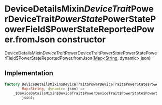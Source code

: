 


# DeviceDetailsMixin$DeviceTrait$PowerDeviceTrait$PowerState$PowerStatePowerField$PowerStateReportedPower.fromJson constructor







DeviceDetailsMixin$DeviceTrait$PowerDeviceTrait$PowerState$PowerStatePowerField$PowerStateReportedPower.fromJson([Map](https://api.flutter.dev/flutter/dart-core/Map-class.html)&lt;[String](https://api.flutter.dev/flutter/dart-core/String-class.html), dynamic> json)





## Implementation

```dart
factory DeviceDetailsMixin$DeviceTrait$PowerDeviceTrait$PowerState$PowerStatePowerField$PowerStateReportedPower.fromJson(
        Map<String, dynamic> json) =>
    _$DeviceDetailsMixin$DeviceTrait$PowerDeviceTrait$PowerState$PowerStatePowerField$PowerStateReportedPowerFromJson(
        json);
```







